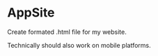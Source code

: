 # AppSite
Create formated .html file for my website.

Technically should also work on mobile platforms.
